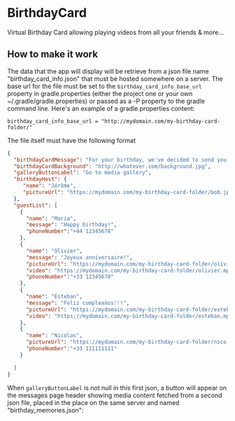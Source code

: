 # BirthdayCard
Virtual Birthday Card allowing playing videos from all your friends &amp; more...

## How to make it work
The data that the app will display will be retrieve from a json file name "birthday_card_info.json" that must be hosted somewhere on a server.
The base url for the file must be set to the `birthday_card_info_base_url` property in gradle.properties (either the project one or your own ~/.gradle/gradle.properties) or passed as a -P property to the gradle command line.
Here's an example of a gradle.properties content:
```properties
birthday_card_info_base_url = "http://mydomain.com/my-birthday-card-folder/"
```

The file itself must have the following format
```json
{
  "birthdayCardMessage": "For your birthday, we've decided to send you some nice messages and gather them in this app. Check what your friends have to say…",
  "birthdayCardBackground": "http://whatever.com/background.jpg",
  "galleryButtonLabel": "Go to media gallery",
  "birthdayHost": {
     "name": "Jérôme",
     "pictureUrl": "https://mydomain.com/my-birthday-card-folder/bob.jpg"
  },
  "guestList": [
    {
      "name": "Maria",
      "message": "Happy birthday!",
      "phoneNumber":"+44 12345678"
    },
    {
      "name": "Olivier",
      "message": "Joyeux anniversaire!",
      "pictureUrl": "https://mydomain.com/my-birthday-card-folder/olivier.jpg",
      "video": "https://mydomain.com/my-birthday-card-folder/olivier.mp4",
      "phoneNumber":"+33 12345678"
    },
    {
      "name": "Esteban",
      "message": "Feliz cumpleaños!!!",
      "pictureUrl": "https://mydomain.com/my-birthday-card-folder/esteban.jpg",
      "video": "https://mydomain.com/my-birthday-card-folder/esteban.mp4",
    },
    {
      "name": "Nicolas",
      "pictureUrl": "https://mydomain.com/my-birthday-card-folder/nico.jpg",
      "phoneNumber":"+33 111111111"
    }

  ]
}
```

When `galleryButtonLabel` is not null in this first json, a button will appear on the messages page header showing media content fetched from a second json file, placed in the place on the same server and named "birthday_memories.json":

```json
```
